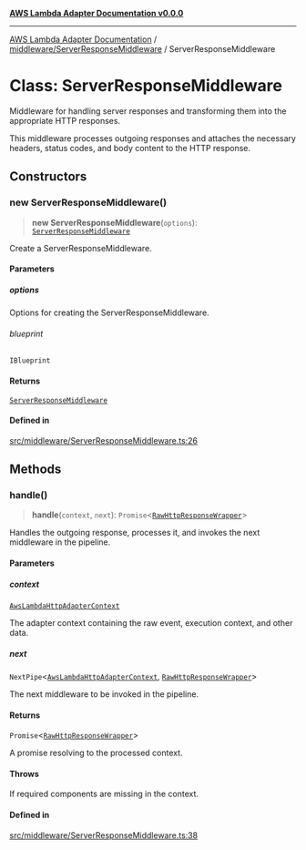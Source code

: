 [**AWS Lambda Adapter Documentation v0.0.0**](../../../README.md)

***

[AWS Lambda Adapter Documentation](../../../modules.md) / [middleware/ServerResponseMiddleware](../README.md) / ServerResponseMiddleware

# Class: ServerResponseMiddleware

Middleware for handling server responses and transforming them into the appropriate HTTP responses.

This middleware processes outgoing responses and attaches the necessary headers, status codes,
and body content to the HTTP response.

## Constructors

### new ServerResponseMiddleware()

> **new ServerResponseMiddleware**(`options`): [`ServerResponseMiddleware`](ServerResponseMiddleware.md)

Create a ServerResponseMiddleware.

#### Parameters

##### options

Options for creating the ServerResponseMiddleware.

###### blueprint

`IBlueprint`

#### Returns

[`ServerResponseMiddleware`](ServerResponseMiddleware.md)

#### Defined in

[src/middleware/ServerResponseMiddleware.ts:26](https://github.com/stonemjs/aws-lambda-adapter/blob/f00bc5adf35a7d817c9d8d34c42561c4c82e758d/src/middleware/ServerResponseMiddleware.ts#L26)

## Methods

### handle()

> **handle**(`context`, `next`): `Promise`\<[`RawHttpResponseWrapper`](../../../RawHttpResponseWrapper/classes/RawHttpResponseWrapper.md)\>

Handles the outgoing response, processes it, and invokes the next middleware in the pipeline.

#### Parameters

##### context

[`AwsLambdaHttpAdapterContext`](../../../declarations/interfaces/AwsLambdaHttpAdapterContext.md)

The adapter context containing the raw event, execution context, and other data.

##### next

`NextPipe`\<[`AwsLambdaHttpAdapterContext`](../../../declarations/interfaces/AwsLambdaHttpAdapterContext.md), [`RawHttpResponseWrapper`](../../../RawHttpResponseWrapper/classes/RawHttpResponseWrapper.md)\>

The next middleware to be invoked in the pipeline.

#### Returns

`Promise`\<[`RawHttpResponseWrapper`](../../../RawHttpResponseWrapper/classes/RawHttpResponseWrapper.md)\>

A promise resolving to the processed context.

#### Throws

If required components are missing in the context.

#### Defined in

[src/middleware/ServerResponseMiddleware.ts:38](https://github.com/stonemjs/aws-lambda-adapter/blob/f00bc5adf35a7d817c9d8d34c42561c4c82e758d/src/middleware/ServerResponseMiddleware.ts#L38)
